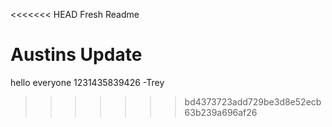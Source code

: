 <<<<<<< HEAD
Fresh Readme

Austins Update
=======
hello everyone
1231435839426
-Trey
>>>>>>> bd4373723add729be3d8e52ecb63b239a696af26
